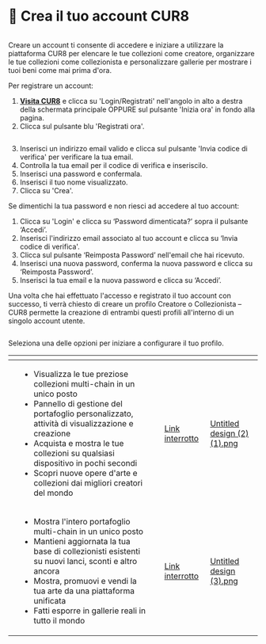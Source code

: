 # 📝 Crea il tuo account CUR8

<figure><img src="../.gitbook/assets/Untitled design (2).gif" alt=""><figcaption></figcaption></figure>

Creare un account ti consente di accedere e iniziare a utilizzare la piattaforma CUR8 per elencare le tue collezioni come creatore, organizzare le tue collezioni come collezionista e personalizzare gallerie per mostrare i tuoi beni come mai prima d'ora.

Per registrare un account:

1. [**Visita CUR8**](https://app.cur8.io/home) e clicca su 'Login/Registrati' nell'angolo in alto a destra della schermata principale OPPURE sul pulsante 'Inizia ora' in fondo alla pagina.
2. Clicca sul pulsante blu 'Registrati ora'.

<figure><img src="../.gitbook/assets/Screenshot 2024-07-09 at 13.06.42.png" alt=""><figcaption></figcaption></figure>

3. Inserisci un indirizzo email valido e clicca sul pulsante 'Invia codice di verifica' per verificare la tua email.
4. Controlla la tua email per il codice di verifica e inseriscilo.
5. Inserisci una password e confermala.
6. Inserisci il tuo nome visualizzato.
7. Clicca su 'Crea'.

Se dimentichi la tua password e non riesci ad accedere al tuo account:

1. Clicca su 'Login' e clicca su ‘Password dimenticata?’ sopra il pulsante ‘Accedi’.&#x20;
2. Inserisci l'indirizzo email associato al tuo account e clicca su ‘Invia codice di verifica'.&#x20;
3. Clicca sul pulsante ‘Reimposta Password’ nell'email che hai ricevuto.
4. Inserisci una nuova password, conferma la nuova password e clicca su ‘Reimposta Password’.
5. Inserisci la tua email e la nuova password e clicca su ‘Accedi’.

Una volta che hai effettuato l'accesso e registrato il tuo account con successo, ti verrà chiesto di creare un profilo Creatore o Collezionista – CUR8 permette la creazione di entrambi questi profili all'interno di un singolo account utente.

<figure><img src="../.gitbook/assets/Screenshot 2025-01-03 at 07.41.08.png" alt=""><figcaption></figcaption></figure>

Seleziona una delle opzioni per iniziare a configurare il tuo profilo.&#x20;

<table data-card-size="large" data-view="cards" data-full-width="true"><thead><tr><th></th><th></th><th></th><th data-hidden data-card-target data-type="content-ref"></th><th data-hidden data-card-cover data-type="files"></th></tr></thead><tbody><tr><td></td><td><ul><li>Visualizza le tue preziose collezioni multi-chain in un unico posto</li><li>Pannello di gestione del portafoglio personalizzato, attività di visualizzazione e creazione</li><li>Acquista e mostra le tue collezioni su qualsiasi dispositivo in pochi secondi</li><li>Scopri nuove opere d'arte e collezioni dai migliori creatori del mondo</li></ul></td><td></td><td><a href="broken-reference">Link interrotto</a></td><td><a href="../.gitbook/assets/Untitled design (2) (1).png">Untitled design (2) (1).png</a></td></tr><tr><td></td><td><ul><li>Mostra l'intero portafoglio multi-chain in un unico posto</li><li>Mantieni aggiornata la tua base di collezionisti esistenti su nuovi lanci, sconti e altro ancora</li><li>Mostra, promuovi e vendi la tua arte da una piattaforma unificata</li><li>Fatti esporre in gallerie reali in tutto il mondo</li></ul></td><td></td><td><a href="broken-reference">Link interrotto</a></td><td><a href="../.gitbook/assets/Untitled design (3).png">Untitled design (3).png</a></td></tr></tbody></table>